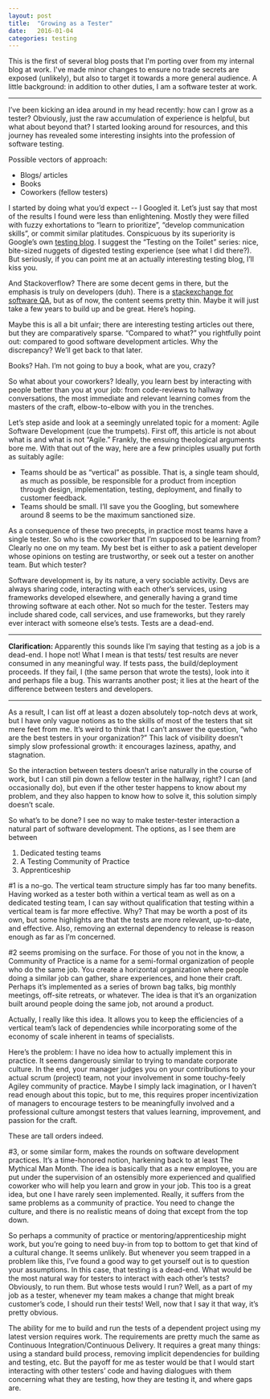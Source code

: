 ```yaml
---
layout: post
title:  "Growing as a Tester"
date:   2016-01-04
categories: testing
---
```


This is the first of several blog posts that I'm porting over from my internal blog at work.  I've made minor changes to ensure no trade secrets are exposed (unlikely), but also to target it towards a more general audience.  A little background: in addition to other duties, I am a software tester at work.

<hr>

I’ve been kicking an idea around in my head recently: how can I grow as a tester?  Obviously, just the raw accumulation of experience is helpful, but what about beyond that?  I started looking around for resources, and this journey has revealed some interesting insights into the profession of software testing.

Possible vectors of approach:
* Blogs/ articles
* Books
* Coworkers (fellow testers)

I started by doing what you’d expect -- I Googled it.  Let’s just say that most of the results I found were less than enlightening.  Mostly they were filled with fuzzy exhortations to &ldquo;learn to prioritize&rdquo;, &ldquo;develop communication skills&rdquo;, or commit similar platitudes.  Conspicuous by its superiority is Google’s own <a href="http://googletesting.blogspot.com/">testing blog</a>.  I suggest the &ldquo;Testing on the Toilet&rdquo; series: nice, bite-sized nuggets of digested testing experience (see what I did there?).  But seriously, if you can point me at an actually interesting testing blog, I’ll kiss you.

<p>And Stackoverflow?  There are some decent gems in there, but the emphasis is truly on developers (duh).  There is a <a href="http://sqa.stackexchange.com/">stackexchange for software QA</a>, but as of now, the content seems pretty thin.  Maybe it will just take a few years to build up and be great.  Here’s hoping.</p>

<p> Maybe this is all a bit unfair; there are interesting testing articles out there, but they are comparatively sparse.  &ldquo;Compared to what?&rdquo; you rightfully point out: compared to good software development articles.  Why the discrepancy?  We’ll get back to that later.</p>

<p>Books?  Hah.  I’m not going to buy a book, what are you, crazy?</p>

<p>So what about your coworkers?  Ideally, you learn best by interacting with people better than you at your job: from code-reviews to hallway conversations, the most immediate and relevant learning comes from the masters of the craft, elbow-to-elbow with you in the trenches.</p>

<p>Let’s step aside and look at a seemingly unrelated topic for a moment: Agile Software Development (cue the trumpets).  First off, this article is not about what is and what is not &ldquo;Agile.&rdquo;  Frankly, the ensuing theological arguments bore me.  With that out of the way, here are a few principles usually put forth as suitably agile:</p>

<ul>
  <li>Teams should be as &ldquo;vertical&rdquo; as possible.  That is, a single team should, as much as possible, be responsible for a product from inception through design, implementation, testing, deployment, and finally to customer feedback.</li>
  <li>Teams should be small.  I’ll save you the Googling, but somewhere around 8 seems to be the maximum sanctioned size.</li>
</ul>

<p>As a consequence of these two precepts, in practice most teams have a single tester.  So who is the coworker that I’m supposed to be learning from?  Clearly no one on my team.  My best bet is either to ask a patient developer whose opinions on testing are trustworthy, or seek out a tester on another team.  But which tester?</p>

<p>Software development is, by its nature, a very sociable activity.  Devs are always sharing code, interacting with each other’s services, using frameworks developed elsewhere, and generally having a grand time throwing software at each other.  Not so much for the tester.  Testers may include shared code, call services, and use frameworks, but they rarely ever interact with someone else’s tests.  Tests are a dead-end.</p>

<hr>
<p><strong>Clarification: </strong>Apparently this sounds like I’m saying that testing as a job is a dead-end.  I hope not!  What I mean is that tests/ test results are never consumed in any meaningful way.  If tests pass, the build/deployment proceeds.  If they fail, I (the same person that wrote the tests), look into it and perhaps file a bug.  This warrants another post; it lies at the heart of the difference between testers and developers.</p>
<hr>

<p>As a result, I can list off at least a dozen absolutely top-notch devs at work, but I have only vague notions as to the skills of most of the testers that sit mere feet from me.  It’s weird to think that I can’t answer the question, &ldquo;who are the best testers in your organization?&rdquo;  This lack of visibility doesn’t simply slow professional growth: it encourages laziness, apathy, and stagnation.</p>

<p>So the interaction between testers doesn’t arise naturally in the course of work, but I can still pin down a fellow tester in the hallway, right?  I can (and occasionally do), but even if the other tester happens to know about my problem, and they also happen to know how to solve it, this solution simply doesn’t scale.</p>

<p>So what’s to be done?  I see no way to make tester-tester interaction a natural part of software development.  The options, as I see them are between</p>

<ol>
  <li>Dedicated testing teams</li>
  <li>A Testing Community of Practice</li>
  <li>Apprenticeship</li>
</ol>

<p>#1 is a no-go.  The vertical team structure simply has far too many benefits. Having worked as a tester both within a vertical team as well as on a dedicated testing team, I can say without qualification that testing within a vertical team is far more effective.  Why?  That may be worth a post of its own, but some highlights are that the tests are more relevant, up-to-date, and effective.  Also, removing an external dependency to release is reason enough as far as I’m concerned.</p>

<p>#2 seems promising on the surface.  For those of you not in the know, a Community of Practice is a name for a semi-formal organization of people who do the same job.  You create a horizontal organization where people doing a similar job can gather, share experiences, and hone their craft.  Perhaps it’s implemented as a series of brown bag talks, big monthly meetings, off-site retreats, or whatever.  The idea is that it’s an organization built around people doing the same job, not around a product.</p>

<p>Actually, I really like this idea.  It allows you to keep the efficiencies of a vertical team’s lack of dependencies while incorporating some of the economy of scale inherent in teams of specialists.</p>

<p>Here’s the problem: I have no idea how to actually implement this in practice.  It seems dangerously similar to trying to mandate corporate culture.  In the end, your manager judges you on your contributions to your actual scrum (project) team, not your involvement in some touchy-feely Agiley community of practice.  Maybe I simply lack imagination, or I haven’t read enough about this topic, but to me, this requires proper incentivization of managers to encourage testers to be meaningfully involved and a professional culture amongst testers that values learning, improvement, and passion for the craft.</p>

<p>These are tall orders indeed.</p>

<p>#3, or some similar form, makes the rounds on software development practices.  It’s a time-honored notion, harkening back to at least The Mythical Man Month.  The idea is basically that as a new employee, you are put under the supervision of an ostensibly more experienced and qualified coworker who will help you learn and grow in your job.  This too is a great idea, but one I have rarely seen implemented.  Really, it suffers from the same problems as a community of practice.  You need to change the culture, and there is no realistic means of doing that except from the top down.</p>

<p>So perhaps a community of practice or mentoring/apprenticeship might work, but you’re going to need buy-in from top to bottom to get that kind of a cultural change.  It seems unlikely.  But whenever you seem trapped in a problem like this, I’ve found a good way to get yourself out is to question your assumptions.  In this case, that testing is a dead-end.  What would be the most natural way for testers to interact with each other’s tests?  Obviously, to run them.  But whose tests would I run?  Well, as a part of my job as a tester, whenever my team makes a change that might break customer’s code, I should run their tests!  Well, now that I say it that way, it’s pretty obvious.</p>

<p>The ability for me to build and run the tests of a dependent project using my latest version requires work.  The requirements are pretty much the same as Continuous Integration/Continuous Delivery.  It requires a great many things: using a standard build process, removing implicit dependencies for building and testing, etc.  But the payoff for me as tester would be that I would start interacting with other testers’ code and having dialogues with them concerning what they are testing, how they are testing it, and where gaps are.</p>
